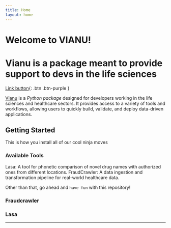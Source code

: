 ```yaml
---
title: Home
layout: home
---
```


# Welcome to VIANU!

# Vianu is a package meant to provide support to devs in the life sciences

[Link button](#getting-started){: .btn .btn-purple }

[Vianu] is a *Python package* designed for developers working in the life sciences and healthcare sectors. 
It provides access to a variety of tools and workflows, allowing users to quickly build, validate, and deploy 
data-driven applications.

<h2 id="getting-started">Getting Started</h2>

This is how you install all of our cool ninja moves

### Available Tools

Lasa: A tool for phonetic comparison of novel drug names with authorized ones from different locations.
FraudCrawler: A data ingestion and transformation pipeline for real-world healthcare data.

Other than that, go ahead and `have fun` with this repository!

### Fraudcrawler

### Lasa


----

[Vianu]: https://github.com/open-vianu/vianu
